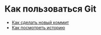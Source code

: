 # Как пользоваться Git
* [Как сделать новый коммит](./commit_help.md)
* [Как посмотреть историю](./log_help.md)
